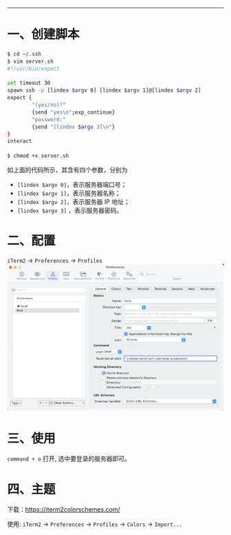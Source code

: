 







---



# 一、创建脚本
```bash
$ cd ~/.ssh
$ vim server.sh
#!/usr/bin/expect

set timeout 30
spawn ssh -p [lindex $argv 0] [lindex $argv 1]@[lindex $argv 2]
expect {
        "(yes/no)?"
        {send "yes\n";exp_continue}
        "password:"
        {send "[lindex $argv 3]\n"}
}
interact

$ chmod +x server.sh
```
如上面的代码所示，其含有四个参数，分别为

- `[lindex $argv 0]`，表示服务器端口号；
- `[lindex $argv 1]`，表示服务器名称；
- `[lindex $argv 2]`，表示服务器 IP 地址；
- `[lindex $argv 3]` ，表示服务器密码。

# 二、配置
`iTerm2` -> `Preferences` -> `Profiles`
![img.png](自动登录config.png)

# 三、使用
`command + o` 打开, 选中要登录的服务器即可。

# 四、主题
下载：https://iterm2colorschemes.com/

使用: `iTerm2` -> `Preferences` -> `Profiles` -> `Colors` -> `Import...`






